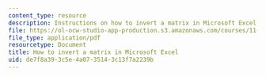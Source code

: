 ```yaml
---
content_type: resource
description: Instructions on how to invert a matrix in Microsoft Excel.
file: https://ol-ocw-studio-app-production.s3.amazonaws.com/courses/11-481j-analyzing-and-accounting-for-regional-economic-growth-spring-2009/de7f8a393c5e4a0735143c13f7a2239b_MIT11_481Js09_pset04_info.pdf
file_type: application/pdf
resourcetype: Document
title: How to invert a matrix in Microsoft Excel
uid: de7f8a39-3c5e-4a07-3514-3c13f7a2239b
---
```

